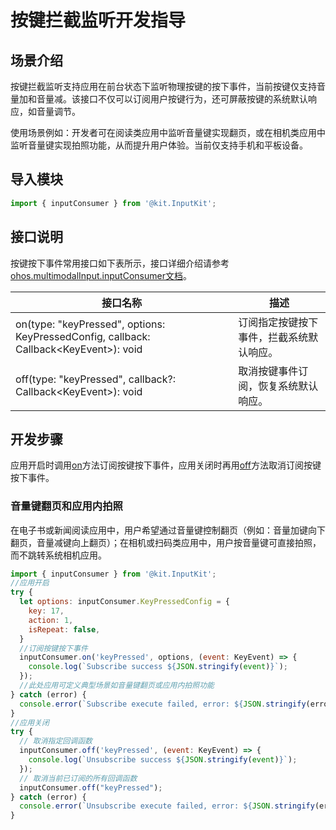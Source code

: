 # 按键拦截监听开发指导

## 场景介绍

按键拦截监听支持应用在前台状态下监听物理按键的按下事件，当前按键仅支持音量加和音量减。该接口不仅可以订阅用户按键行为，还可屏蔽按键的系统默认响应，如音量调节。

使用场景例如：开发者可在阅读类应用中监听音量键实现翻页，或在相机类应用中监听音量键实现拍照功能，从而提升用户体验。当前仅支持手机和平板设备。

## 导入模块

```js
import { inputConsumer } from '@kit.InputKit';
```

## 接口说明

按键按下事件常用接口如下表所示，接口详细介绍请参考[ohos.multimodalInput.inputConsumer文档](../../reference/apis-input-kit/js-apis-inputconsumer.md)。

| 接口名称  | 描述 |
| ------------------------------------------------------------ | -------------------------- |
| on(type: "keyPressed", options: KeyPressedConfig, callback: Callback\<KeyEvent>): void |订阅指定按键按下事件，拦截系统默认响应。  |
| off(type: "keyPressed", callback?: Callback\<KeyEvent>): void |取消按键事件订阅，恢复系统默认响应。  |

## 开发步骤

应用开启时调用[on](../../reference/apis-input-kit/js-apis-inputconsumer.md#inputconsumeronkeypressed16)方法订阅按键按下事件，应用关闭时再用[off](../../reference/apis-input-kit/js-apis-inputconsumer.md#inputconsumeroffkeypressed16)方法取消订阅按键按下事件。

### 音量键翻页和应用内拍照

在电子书或新闻阅读应用中，用户希望通过音量键控制翻页（例如：音量加键向下翻页，音量减键向上翻页）；在相机或扫码类应用中，用户按音量键可直接拍照，而不跳转系统相机应用。

```js
import { inputConsumer } from '@kit.InputKit';
//应用开启
try {
  let options: inputConsumer.KeyPressedConfig = {
    key: 17,
    action: 1,
    isRepeat: false,
  }
  //订阅按键按下事件
  inputConsumer.on('keyPressed', options, (event: KeyEvent) => {
    console.log(`Subscribe success ${JSON.stringify(event)}`);
  });
  //此处应用可定义典型场景如音量键翻页或应用内拍照功能
} catch (error) {
  console.error(`Subscribe execute failed, error: ${JSON.stringify(error, [`code`, `message`])}`);
}
//应用关闭
try {
  // 取消指定回调函数
  inputConsumer.off('keyPressed', (event: KeyEvent) => {
    console.log(`Unsubscribe success ${JSON.stringify(event)}`);
  });
  // 取消当前已订阅的所有回调函数
  inputConsumer.off("keyPressed");
} catch (error) {
  console.error(`Unsubscribe execute failed, error: ${JSON.stringify(error, [`code`, `message`])}`);
}
```

